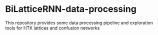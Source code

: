 # BiLatticeRNN-data-processing

This repository provides some data processing pipeline and exploration tools for HTK lattices and confusion networks

